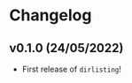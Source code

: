 # Changelog

<!--next-version-placeholder-->

## v0.1.0 (24/05/2022)

- First release of `dirlisting`!